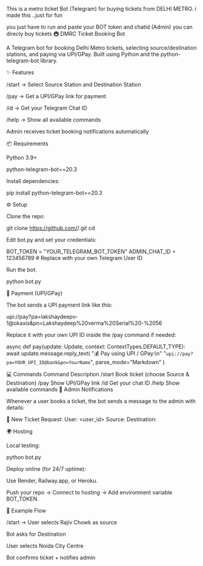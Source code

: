 This is a metro ticket Bot (Telegram) for buying tickets from DELHI METRO.
i made this ..just for fun

you just have to run and paste your BOT token and chatid (Admin)  you can direcly buy tickets
🚇 DMRC Ticket Booking Bot

A Telegram bot for booking Delhi Metro tickets, selecting source/destination stations, and paying via UPI/GPay.
Built using Python and the python-telegram-bot library.

✨ Features

/start → Select Source Station and Destination Station

/pay → Get a UPI/GPay link for payment

/id → Get your Telegram Chat ID

/help → Show all available commands

Admin receives ticket booking notifications automatically

📦 Requirements

Python 3.9+

python-telegram-bot==20.3

Install dependencies:

pip install python-telegram-bot==20.3

⚙️ Setup

Clone the repo:

git clone https://github.com/<your-username>/<repo-name>.git
cd <repo-name>


Edit bot.py and set your credentials:

BOT_TOKEN = "YOUR_TELEGRAM_BOT_TOKEN"
ADMIN_CHAT_ID = 123456789  # Replace with your own Telegram User ID


Run the bot:

python bot.py

📸 Payment (UPI/GPay)

The bot sends a UPI payment link like this:

upi://pay?pa=lakshaydeepv-1@okaxis&pn=Lakshaydeep%20verma%20Serial%20-%2056


Replace it with your own UPI ID inside the /pay command if needed:

async def pay(update: Update, context: ContextTypes.DEFAULT_TYPE):
    await update.message.reply_text(
        "💰 Pay using UPI / GPay:\n"
        "`upi://pay?pa=YOUR_UPI_ID@bank&pn=YourName`",
        parse_mode="Markdown"
    )

💻 Commands
Command	Description
/start	Book ticket (choose Source & Destination)
/pay	Show UPI/GPay link
/id	Get your chat ID
/help	Show available commands
🔔 Admin Notifications

Whenever a user books a ticket, the bot sends a message to the admin with details:

📩 New Ticket Request:
User: <user_id>
Source: <station>
Destination: <station>

🌍 Hosting

Local testing:

python bot.py


Deploy online (for 24/7 uptime):

Use Render, Railway.app, or Heroku.

Push your repo → Connect to hosting → Add environment variable BOT_TOKEN.

📌 Example Flow

/start → User selects Rajiv Chowk as source

Bot asks for Destination

User selects Noida City Centre

Bot confirms ticket + notifies admin
